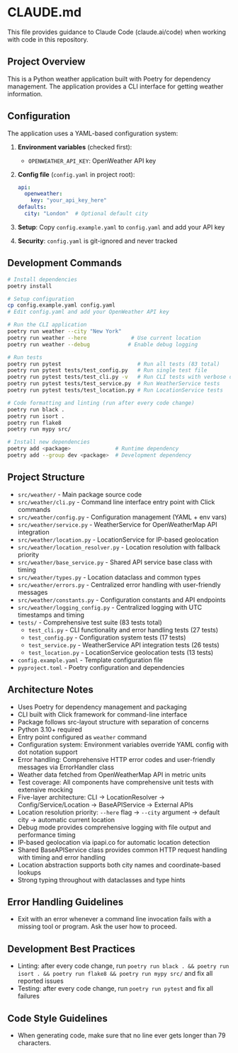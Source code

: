# CLAUDE.md

This file provides guidance to Claude Code (claude.ai/code) when working with code in this repository.

## Project Overview

This is a Python weather application built with Poetry for dependency management. The application provides a CLI interface for getting weather information.

## Configuration

The application uses a YAML-based configuration system:

1. **Environment variables** (checked first):
   - `OPENWEATHER_API_KEY`: OpenWeather API key

2. **Config file** (`config.yaml` in project root):
   ```yaml
   api:
     openweather:
       key: "your_api_key_here"
   defaults:
     city: "London"  # Optional default city
   ```

3. **Setup**: Copy `config.example.yaml` to `config.yaml` and add your API key
4. **Security**: `config.yaml` is git-ignored and never tracked

## Development Commands

```bash
# Install dependencies
poetry install

# Setup configuration
cp config.example.yaml config.yaml
# Edit config.yaml and add your OpenWeather API key

# Run the CLI application
poetry run weather --city "New York"
poetry run weather --here              # Use current location
poetry run weather --debug            # Enable debug logging

# Run tests
poetry run pytest                        # Run all tests (83 total)
poetry run pytest tests/test_config.py   # Run single test file
poetry run pytest tests/test_cli.py -v   # Run CLI tests with verbose output
poetry run pytest tests/test_service.py  # Run WeatherService tests
poetry run pytest tests/test_location.py # Run LocationService tests

# Code formatting and linting (run after every code change)
poetry run black .
poetry run isort .
poetry run flake8
poetry run mypy src/

# Install new dependencies
poetry add <package>              # Runtime dependency
poetry add --group dev <package>  # Development dependency
```

## Project Structure

- `src/weather/` - Main package source code
- `src/weather/cli.py` - Command line interface entry point with Click commands
- `src/weather/config.py` - Configuration management (YAML + env vars)  
- `src/weather/service.py` - WeatherService for OpenWeatherMap API integration
- `src/weather/location.py` - LocationService for IP-based geolocation
- `src/weather/location_resolver.py` - Location resolution with fallback priority
- `src/weather/base_service.py` - Shared API service base class with timing
- `src/weather/types.py` - Location dataclass and common types
- `src/weather/errors.py` - Centralized error handling with user-friendly messages
- `src/weather/constants.py` - Configuration constants and API endpoints
- `src/weather/logging_config.py` - Centralized logging with UTC timestamps and timing
- `tests/` - Comprehensive test suite (83 tests total)
  - `test_cli.py` - CLI functionality and error handling tests (27 tests)
  - `test_config.py` - Configuration system tests (17 tests)
  - `test_service.py` - WeatherService API integration tests (26 tests)
  - `test_location.py` - LocationService geolocation tests (13 tests)
- `config.example.yaml` - Template configuration file
- `pyproject.toml` - Poetry configuration and dependencies

## Architecture Notes

- Uses Poetry for dependency management and packaging
- CLI built with Click framework for command-line interface
- Package follows src-layout structure with separation of concerns
- Python 3.10+ required
- Entry point configured as `weather` command
- Configuration system: Environment variables override YAML config with dot notation support
- Error handling: Comprehensive HTTP error codes and user-friendly messages via ErrorHandler class
- Weather data fetched from OpenWeatherMap API in metric units
- Test coverage: All components have comprehensive unit tests with extensive mocking
- Five-layer architecture: CLI → LocationResolver → Config/Service/Location → BaseAPIService → External APIs
- Location resolution priority: `--here` flag → `--city` argument → default city → automatic current location
- Debug mode provides comprehensive logging with file output and performance timing
- IP-based geolocation via ipapi.co for automatic location detection
- Shared BaseAPIService class provides common HTTP request handling with timing and error handling
- Location abstraction supports both city names and coordinate-based lookups
- Strong typing throughout with dataclasses and type hints

## Error Handling Guidelines

- Exit with an error whenever a command line invocation fails with a missing tool or program. Ask the user how to proceed.

## Development Best Practices

- Linting: after every code change, run `poetry run black . && poetry run isort . && poetry run flake8 && poetry run mypy src/` and fix all reported issues
- Testing: after every code change, run `poetry run pytest` and fix all failures

## Code Style Guidelines

- When generating code, make sure that no line ever gets longer than 79 characters.
